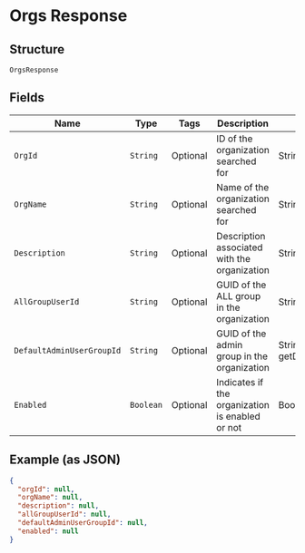 
# Orgs Response

## Structure

`OrgsResponse`

## Fields

| Name | Type | Tags | Description | Getter | Setter |
|  --- | --- | --- | --- | --- | --- |
| `OrgId` | `String` | Optional | ID of the organization searched for | String getOrgId() | setOrgId(String orgId) |
| `OrgName` | `String` | Optional | Name of the organization searched for | String getOrgName() | setOrgName(String orgName) |
| `Description` | `String` | Optional | Description associated with the organization | String getDescription() | setDescription(String description) |
| `AllGroupUserId` | `String` | Optional | GUID of the ALL group in the organization | String getAllGroupUserId() | setAllGroupUserId(String allGroupUserId) |
| `DefaultAdminUserGroupId` | `String` | Optional | GUID of the admin group in the organization | String getDefaultAdminUserGroupId() | setDefaultAdminUserGroupId(String defaultAdminUserGroupId) |
| `Enabled` | `Boolean` | Optional | Indicates if the organization is enabled or not | Boolean getEnabled() | setEnabled(Boolean enabled) |

## Example (as JSON)

```json
{
  "orgId": null,
  "orgName": null,
  "description": null,
  "allGroupUserId": null,
  "defaultAdminUserGroupId": null,
  "enabled": null
}
```

